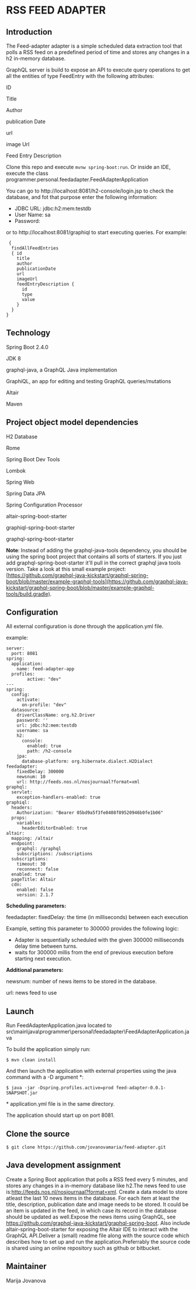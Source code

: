 # RSS FEED ADAPTER



## Introduction

The Feed-adapter adapter is a simple scheduled data extraction tool that polls a RSS feed on a predefined period of time and stores any changes in a h2 in-memory database.

GraphQL server is build to expose an API to execute query operations to get all the entities of type FeedEntry with the following attributes:

ID

Title

Author

publication Date

url

image Url

Feed Entry Description

Clone this repo and execute `mvnw spring-boot:run`. Or inside an IDE, execute the class programmer.personal.feedadapter.FeedAdapterApplication

You can go to http://localhost:8081/h2-console/login.jsp to check the database, and fot that purpose enter the following information:

- JDBC URL: jdbc:h2:mem:testdb
- User Name: sa
- Password: 

or to http://localhost:8081/graphiql to start executing queries. For example:

```
 {
  findAllFeedEntries 
  { id 
    title 
    author 
    publicationDate 
    url 
    imageUrl 
    feedEntryDescription {
      id
      type
      value      
    } 
  }
}
```



## Technology

Spring Boot 2.4.0

JDK 8

graphql-java, a GraphQL Java implementation

GraphiQL, an app for editing and testing GraphQL queries/mutations

Altair

Maven 



## Project object model dependencies

H2 Database

Rome

Spring Boot Dev Tools

Lombok

Spring Web

Spring Data JPA

Spring Configuration Processor

altair-spring-boot-starter

graphiql-spring-boot-starter

graphql-spring-boot-starter

**Note**: Instead of adding the graphql-java-tools dependency, you should be using the spring boot project that contains all sorts of starters.  If you just add graphql-spring-boot-starter it'll pull in the correct  graphql java tools version. Take a look at this small example project: [https://github.com/graphql-java-kickstart/graphql-spring-boot/blob/master/example-graphql-tools](https://github.com/graphql-java-kickstart/graphql-spring-boot/blob/master/example-graphql-tools/build.gradle).

## Configuration

All external configuration is done through the application.yml file. 

example: 

```
server:
  port: 8081
spring:
  application:
    name: feed-adapter-app
  profiles:
        active: "dev"
---
spring:
  config:
    activate:
      on-profile: "dev"
  datasource:
    driverClassName: org.h2.Driver
    password: ''
    url: jdbc:h2:mem:testdb
    username: sa
    h2:
      console:
        enabled: true
        path: /h2-console
    jpa:
      database-platform: org.hibernate.dialect.H2Dialect
feedadapter:
    fixedDelay: 300000
    newsnum: 10
    url: http://feeds.nos.nl/nosjournaal?format=xml
graphql:
  servlet:
    exception-handlers-enabled: true
graphiql:
  headers:
    Authorization: "Bearer 05bd9a5f3fe0408f89520946b0fe1b06"
  props:
    variables:
      headerEditorEnabled: true
altair:
  mapping: /altair
  endpoint:
    graphql: /graphql
    subscriptions: /subscriptions
  subscriptions:
    timeout: 30
    reconnect: false
  enabled: true
  pageTitle: Altair
  cdn:
    enabled: false
    version: 2.1.7
```

**Scheduling parameters:** 

feedadapter:
    fixedDelay: the time (in milliseconds) between each execution

Example, setting this parameter to 300000 provides the following logic:

- Adapter is sequentially scheduled with the given 300000 milliseconds delay time between turns.
- waits for 300000 millis from the end of previous execution before starting next execution.

**Additional parameters:**

newsnum: number of news items to be stored in the database.

url: news feed to use

## Launch

Run FeedAdapterApplication.java located to src\main\java\programmer\personal\feedadapter\FeedAdapterApplication.java

To build the application simply run:

```
$ mvn clean install
```

And then launch the application with external properties using the java command with a -D argument *:  

```
$ java -jar -Dspring.profiles.active=prod feed-adapter-0.0.1-SNAPSHOT.jar
```

\* application.yml file is in the same directory.

The application should start up on port 8081.

## Clone the source

```
$ git clone https://github.com/jovanovamaria/feed-adapter.git
```

## Java development assignment

Create a Spring Boot application that polls a RSS feed every 5 minutes, and stores any changes in a in-memory database like h2.The news feed to use is:http://feeds.nos.nl/nosjournaal?format=xml. Create a data model to store atleast the last 10 news items in the database. For each item at least the title, description, publication date and image needs to be stored. It could be an item is updated in the feed, in which case its record in the database should be updated as well.Expose the news items using GraphQL, see https://github.com/graphql-java-kickstart/graphql-spring-boot. Also include altair-spring-boot-starter for exposing the Altair IDE to interact with the GraphQL API.Deliver a (small) readme file along with the source code which describes how to set up and run the application.Preferrably the source code is shared using an online repository such as github or bitbucket.

## Maintainer

Marija Jovanova

